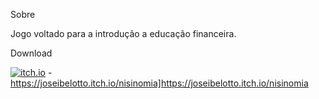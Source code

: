 Sobre

Jogo voltado para a introdução a educação financeira.

Download

[![itch.io](https://img.shields.io/badge/Itch.io-FA5C5C?style=for-the-badge&logo=itchdotio&logoColor=white)](https://joseibelotto.itch.io/nisinomia]https://joseibelotto.itch.io/nisinomia) - https://joseibelotto.itch.io/nisinomia]https://joseibelotto.itch.io/nisinomia


